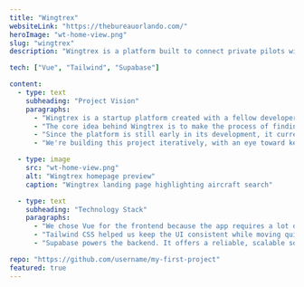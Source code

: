 ```yaml
---
title: "Wingtrex"
websiteLink: "https://thebureauorlando.com/"
heroImage: "wt-home-view.png"
slug: "wingtrex"
description: "Wingtrex is a platform built to connect private pilots with flying clubs and rental aircraft that suit their needs, while also helping clubs reach a broader audience of qualified renters."

tech: ["Vue", "Tailwind", "Supabase"]

content:
  - type: text
    subheading: "Project Vision"
    paragraphs:
      - "Wingtrex is a startup platform created with a fellow developer to help private pilots find suitable flying clubs and aircraft to rent. At the same time, it supports clubs in managing their aircraft listings and connecting with pilots who meet their criteria."
      - "The core idea behind Wingtrex is to make the process of finding and renting aircraft more accessible and transparent. We wanted to offer something that works well for both sides—pilots looking for availability and clubs looking for reliability."
      - "Since the platform is still early in its development, it currently focuses on the essentials: connecting users with available planes and clubs. But we’re planning future expansions, including features for rental schedule management, as well as tools to help student pilots coordinate with instructors more easily."
      - "We're building this project iteratively, with an eye toward keeping it practical, scalable, and helpful for the pilot community."

  - type: image
    src: "wt-home-view.png"
    alt: "Wingtrex homepage preview"
    caption: "Wingtrex landing page highlighting aircraft search"

  - type: text
    subheading: "Technology Stack"
    paragraphs:
      - "We chose Vue for the frontend because the app requires a lot of interactivity, especially around aircraft listings, filtering, and account management. Vue's reactive components and smooth integration with Tailwind made it a solid fit for this type of project."
      - "Tailwind CSS helped us keep the UI consistent while moving quickly with layout and styling. It's especially helpful in early-stage projects where rapid iteration is important."
      - "Supabase powers the backend. It offers a reliable, scalable solution with built-in auth, user management, and a flexible database—all of which allowed us to focus more on building features rather than infrastructure. Its developer-friendly API and real-time features also make it a strong choice as the platform grows."

repo: "https://github.com/username/my-first-project"
featured: true
---
```

